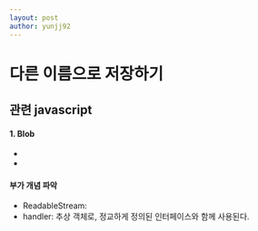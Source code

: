 ```yaml
---
layout: post
author: yunjj92
---
```

# 다른 이름으로 저장하기 
## 관련 javascript 
#### 1. Blob
- 
- 


#### 부가 개념 파악
- ReadableStream: 
- handler: 추상 객체로, 정교하게 정의된 인터페이스와 함께 사용된다. 